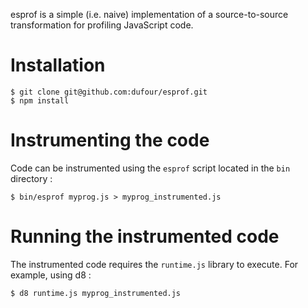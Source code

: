 esprof is a simple (i.e. naive) implementation of a source-to-source transformation for profiling JavaScript code.

# Installation

    $ git clone git@github.com:dufour/esprof.git
    $ npm install

# Instrumenting the code

Code can be instrumented using the `esprof` script located in the `bin` directory :

    $ bin/esprof myprog.js > myprog_instrumented.js

# Running the instrumented code

The instrumented code requires the `runtime.js` library to execute. For example, using d8 :

    $ d8 runtime.js myprog_instrumented.js
